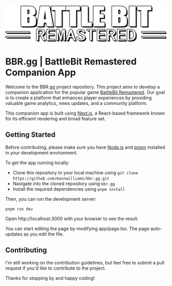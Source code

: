 !['BattleBit Remastered Banner'](./public/bbr.png)

# BBR.gg | BattleBit Remastered Companion App

Welcome to the BBR.gg project repository. This project aims to develop a companion application for the popular game [BattleBit Remastered](https://joinbattlebit.com/). Our goal is to create a platform that enhances player experiences by providing valuable game analytics, news updates, and a community platform.

This companion app is built using [Next.js](https://nextjs.org), a React-based framework known for its efficient rendering and broad feature set.

## Getting Started

Before contributing, please make sure you have [Node.js](https://nodejs.org/en) and [pnpm](https://pnpm.io/) installed in your development environment.

To get the app running locally:

- Clone this repository to your local machine using `git clone https://github.com/masnwilliams/bbr.gg.git`
- Navigate into the cloned repository using `bbr.gg`
- Install the required dependencies using `pnpm install`

Then, you can run the development server:

```shell
pnpm run dev
```

Open http://localhost:3000 with your browser to see the result.

You can start editing the page by modifying app/page.tsx. The page auto-updates as you edit the file.

## Contributing

I'm still working on the contribution guidelines, but feel free to submit a pull request if you'd like to contribute to the project.

Thanks for stopping by and happy coding!
